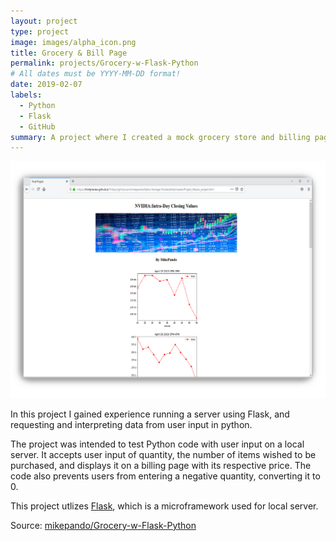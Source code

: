 ```yaml
---
layout: project
type: project
image: images/alpha_icon.png
title: Grocery & Bill Page
permalink: projects/Grocery-w-Flask-Python
# All dates must be YYYY-MM-DD format!
date: 2019-02-07
labels:
  - Python
  - Flask
  - GitHub
summary: A project where I created a mock grocery store and billing page using a combination of Flask, Python and HTML.
---
```


<img class="ui medium right floated rounded image" src="../images/stockwindowed.png"> 

In this project I gained experience running a server using Flask, and requesting and interpreting data from user input in python. 

The project was intended to test Python code with user input on a local server. It accepts user input of quantity, the number of items wished to be purchased, and displays it on a billing page with its respective price. The code also prevents users from entering a negative quantity, converting it to 0.

This project utlizes [Flask](https://www.alphavantage.co/), which is a microframework used for local server.

Source: <a href="https://github.com/mikepando/Grocery-w-Flask-Python"><i class="large github icon "></i>mikepando/Grocery-w-Flask-Python</a>


